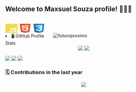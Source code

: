 <h2>Welcome to Maxsuel Souza profile! 👨🏽‍💻 </h2>


<div style="display: inline_block"><br>
     <img align="center" alt="Rafa-Js" height="30" width="40" src="https://raw.githubusercontent.com/devicons/devicon/master/icons/javascript/javascript-plain.svg">
      <img align="center" alt="Rafa-HTML" height="30" width="40" src="https://raw.githubusercontent.com/devicons/devicon/master/icons/html5/html5-original.svg">
    <img align="center" alt="Rafa-CSS" height="30" width="40" src="https://raw.githubusercontent.com/devicons/devicon/master/icons/css3/css3-original.svg">
 </div>
    <img src="https://media.giphy.com/media/EJOdcxm52IWNq/giphy.gif"  width="350" align="right" alt="futuroproximo"   

-   🖥️ GitHub Profile Stats

<div align="center">
  <img height="152em" src="https://github-readme-stats.vercel.app/api?username=MaxsuelsSouza&show_icons=true&theme=dark&include_all_commits=true&count_private=true"/>
  <img height="152em" src="https://github-readme-stats.vercel.app/api/top-langs/?username=MaxsuelsSouza&layout=compact&theme=dark&hide=html,css,scss" />
</div>

<div>

  <a href="https://www.instagram.com/m4xsueu/" target="_blank"><img src="https://img.shields.io/badge/-Instagram-%23E4405F?style=for-the-badge&logo=instagram&logoColor=white" target="_blank"></a>
<a href = "mailto:maxsuelsouzap1@gmail.com"><img src="https://img.shields.io/badge/-Gmail-%23333?style=for-the-badge&logo=gmail&logoColor=white" target="_blank"></a>
<a href="https://www.linkedin.com/in/maxsuel-souza-395441266/" target="_blank"><img src="https://img.shields.io/badge/-LinkedIn-%230077B5?style=for-the-badge&logo=linkedin&logoColor=white" target="_blank"></a> 
  </div>
  
<!--   🐍snake   -->
<h3> 🗓️ Contributions in the last year </h3>

<p align="center"> <img src="https://github.com/MaxsuelsSouza/MaxsuelsSouza/blob/output/github-contribution-grid-snake.svg"></p>
 
#
